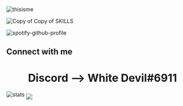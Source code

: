 
![thisisme](https://user-images.githubusercontent.com/73755149/114029103-d02c1b80-9896-11eb-8080-324d5dfb1d4c.png)

![Copy of Copy of SKILLS](https://user-images.githubusercontent.com/73755149/114039902-c1e2fd00-98a0-11eb-9e74-2ec84f5289c9.gif)


![spotify-github-profile](https://spotify-github-profile.vercel.app/api/view?uid=pd79hqqpxiwm02dvz8zwq95qf&cover_image=true&theme=default)


## Connect with me  
<div align="center">
  <h1>Discord --> White Devil#6911 </h1>
</div>  

![stats](https://komarev.com/ghpvc/?username=whitedevil-glitch&color=blueviolet)
<img align="middle" src="https://github-readme-stats.vercel.app/api?username=whitedevil-glitch&theme=tokyonight">


<!--
**whitedevil-glitch/whitedevil-glitch** is a ✨ _special_ ✨ repository because its `README.md` (this file) appears on your GitHub profile.

Here are some ideas to get you started:

- 🔭 I’m currently working on Keyboard-HERO...
- 🌱 I’m currently learning JavaScript... ✊
- 👯 I’m looking to collaborate on WebDev projects...
- 🤔 I’m looking for help with JS...
- 💬 Ask me about Web Dev Stuff...
- 📫 How to reach me: https://twitter.com/SaiShan97540968...
- 😄 Pronouns: 😒...
- ⚡ Fun fact: I m COOL but Global Warming Made Me HOT...
-->
